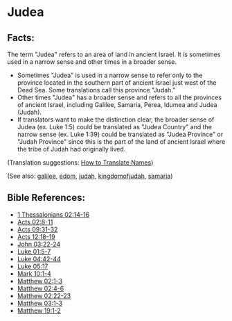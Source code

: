 # Judea #

## Facts: ##

The term "Judea" refers to an area of land in ancient Israel. It is sometimes used in a narrow sense and other times in a broader sense.

 * Sometimes "Judea" is used in a narrow sense to refer only to the province located in the southern part of ancient Israel just west of the Dead Sea. Some translations call this province "Judah."
 * Other times "Judea" has a broader sense and refers to all the provinces of ancient Israel, including Galilee, Samaria, Perea, Idumea and Judea (Judah).
 * If translators want to make the distinction clear, the broader sense of Judea (ex. Luke 1:5) could be translated as "Judea Country" and the narrow sense (ex. Luke 1:39) could be translated as "Judea Province" or "Judah Province" since this is the part of the land of ancient Israel where the tribe of Judah had originally lived.

(Translation suggestions: [How to Translate Names](https://git.door43.org/Door43/en-ta-translate-vol1/src/master/content/translate_names.md))

(See also:  [galilee](../other/galilee.md), [edom](../other/edom.md), [judah](../other/judah.md), [kingdomofjudah](../other/kingdomofjudah.md), [samaria](../other/samaria.md))

## Bible References: ##

* [1 Thessalonians 02:14-16](https://door43.org/en/bible/notes/1th/02/14)
* [Acts 02:8-11](https://door43.org/en/bible/notes/act/02/08)
* [Acts 09:31-32](https://door43.org/en/bible/notes/act/09/31)
* [Acts 12:18-19](https://door43.org/en/bible/notes/act/12/18)
* [John 03:22-24](https://door43.org/en/bible/notes/jhn/03/22)
* [Luke 01:5-7](https://door43.org/en/bible/notes/luk/01/05)
* [Luke 04:42-44](https://door43.org/en/bible/notes/luk/04/42)
* [Luke 05:17](https://door43.org/en/bible/notes/luk/05/17)
* [Mark 10:1-4](https://door43.org/en/bible/notes/mrk/10/01)
* [Matthew 02:1-3](https://door43.org/en/bible/notes/mat/02/01)
* [Matthew 02:4-6](https://door43.org/en/bible/notes/mat/02/04)
* [Matthew 02:22-23](https://door43.org/en/bible/notes/mat/02/22)
* [Matthew 03:1-3](https://door43.org/en/bible/notes/mat/03/01)
* [Matthew 19:1-2](https://door43.org/en/bible/notes/mat/19/01)

